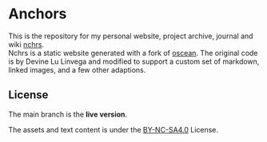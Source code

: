 # Anchors

This is the repository for my personal website, project archive, journal and wiki [nchrs](http://nchrs.xyz).  
Nchrs is a static website generated with a fork of [oscean](https://github.com/XXIIVV/Oscean).
The original code is by Devine Lu Linvega and modified to support a custom set of markdown, linked images, and a few other adaptions.

## License
The main branch is the **live version**.

The assets and text content is under the [BY-NC-SA4.0](https://creativecommons.org/licenses/by-nc-sa/4.0/) License.
